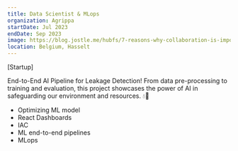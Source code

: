 ```yaml
---
title: Data Scientist & MLops
organization: Agrippa
startDate: Jul 2023
endDate: Sep 2023
image: https://blog.jostle.me/hubfs/7-reasons-why-collaboration-is-important-16x9.png
location: Belgium, Hasselt
---
```


[Startup]

End-to-End AI Pipeline for Leakage Detection! From data pre-processing to training and evaluation, this project showcases the power of AI in safeguarding our environment and resources. 💧🤖

- Optimizing ML model
- React Dashboards
- IAC
- ML end-to-end pipelines
- MLops
